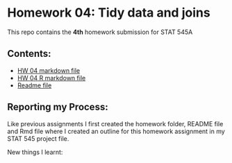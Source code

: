 # Homework 04: Tidy data and joins

This repo contains the **4th** homework submission for STAT 545A


## Contents:
- [HW 04 markdown file](hw04.md)
- [HW 04 R markdown file](hw04.Rmd)
- [Readme file](README.md)




## Reporting my Process:

Like previous assignments I first created the homework folder, README file and Rmd file where I created an outline for this homework assignment in my STAT 545 project file. 



New things I learnt:


